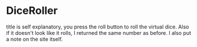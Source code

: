 # DiceRoller
title is self explanatory, you press the roll button to roll the virtual dice. Also if it doesn't look like it rolls, I returned the same number as before. I also put a note on the site itself.
